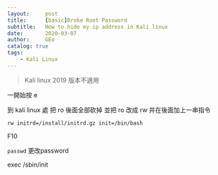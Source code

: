 ```yaml
---
layout:     post
title:      [basic]Broke Root Password   
subtitle:   How to hide my ip address in Kali linux
date:       2020-03-07
author:     GEo
catalog: true
tags:
    - Kali Linux
---
```


> Kali linux 2019 版本不適用

一開始按 e 

到 kali linux 處 把 ro 後面全部砍掉 並把 ro 改成 rw 并在後面加上一串指令

```
rw initrd=/install/initrd.gz init=/bin/bash
```

F10 

```passwd``` 更改password 

exec /sbin/init